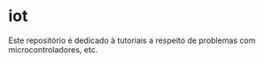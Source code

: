 # iot

Este repositório é dedicado à tutoriais a respeito de problemas com microcontroladores, etc.
